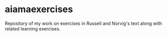 # aiamaexercises
Repository of my work on exercises in Russell and Norvig's text along with related learning exercises. 
